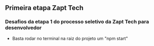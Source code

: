 ## Primeira etapa Zapt Tech

### Desafios da etapa 1 do processo seletivo da Zapt Tech para desenvolvedor

- Basta rodar no terminal na raiz do projeto um "npm start"
